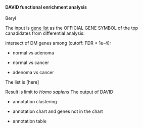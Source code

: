#### DAVID functional enrichment analysis

Beryl

The input is [gene list](https://github.com/STAT540-UBC/yy_team01_colorectal-cancer_STAT540_2015/blob/master/data/FEA/1e-04/genes.txt) as the OFFICIAL GENE SYMBOL of the top canadidates from differential analysis:

intersect of DM genes among (cutoff: FDR < 1e-4):

* normal vs adenoma

* normal vs cancer

* adenoma vs cancer

The list is [here]

Result is limit to _Homo sapiens_
The output of DAVID:

* annotation clustering

* annotation chart and genes not in the chart

* annotation table
